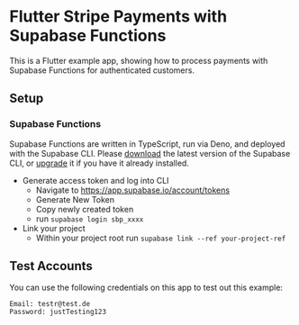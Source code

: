 # Flutter Stripe Payments with Supabase Functions

This is a Flutter example app, showing how to process payments with Supabase Functions for authenticated customers.

## Setup

### Supabase Functions

Supabase Functions are written in TypeScript, run via Deno, and deployed with the Supabase CLI. Please [download](https://github.com/supabase/cli#install-the-cli) the latest version of the Supabase CLI, or [upgrade](https://github.com/supabase/cli#install-the-cli) it if you have it already installed.

- Generate access token and log into CLI
  - Navigate to https://app.supabase.io/account/tokens
  - Generate New Token
  - Copy newly created token
  - run `supabase login sbp_xxxx`
- Link your project
  - Within your project root run `supabase link --ref your-project-ref`

## Test Accounts

You can use the following credentials on this app to test out this example:

```
Email: testr@test.de
Password: justTesting123
```
